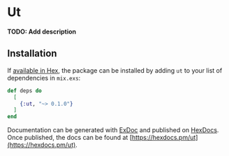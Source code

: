# Ut

**TODO: Add description**

## Installation

If [available in Hex](https://hex.pm/docs/publish), the package can be installed
by adding `ut` to your list of dependencies in `mix.exs`:

```elixir
def deps do
  [
    {:ut, "~> 0.1.0"}
  ]
end
```

Documentation can be generated with [ExDoc](https://github.com/elixir-lang/ex_doc)
and published on [HexDocs](https://hexdocs.pm). Once published, the docs can
be found at [https://hexdocs.pm/ut](https://hexdocs.pm/ut).

